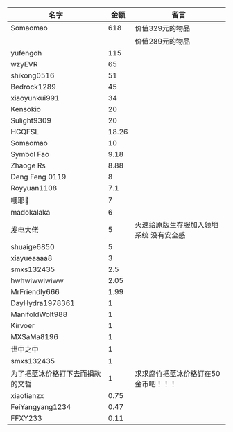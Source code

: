 |名字|金额|留言|
|----|----|----|
Somaomao|618|价值329元的物品
|||价值289元的物品
yufengoh|115
wzyEVR|65
shikong0516|51
Bedrock1289|45
xiaoyunkui991|34
Kensokio|20
Sulight9309|20
HGQFSL|18.26
Somaomao|10
Symbol Fao|9.18
Zhaoge Rs|8.88
Deng Feng 0119|8
Royyuan1108|7.1
噢耶👻|7
madokalaka|6
发电大佬|5|火速给原版生存服加入领地系统 没有安全感
shuaige6850|5
xiayueaaaa8|3
smxs132435|2.5
hwhwiwwiwiww|2.05
MrFriendly666|1.99
DayHydra1978361|1
ManifoldWolt988|1
Kirvoer|1
MXSaMa8196|1
世中之中|1
smxs132435|1
为了把蓝冰价格打下去而捐款的文哲|1|求求腐竹把蓝冰价格订在50金币吧！！！
xiaotianzx|0.75
FeiYangyang1234|0.47
FFXY233|0.11